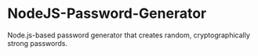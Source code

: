 # NodeJS-Password-Generator
Node.js-based password generator that creates random, cryptographically strong passwords.
